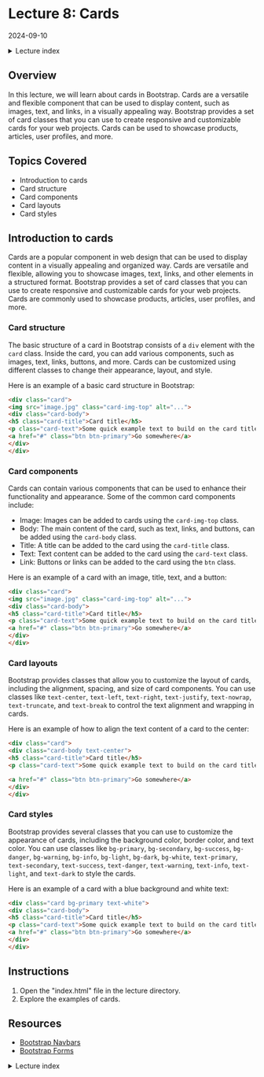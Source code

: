 # Lecture 8: Cards
2024-09-10

<!--html_preserve--><details>
  <summary>Lecture index</summary>

- [Lecture 1: Introduction and Setup of Bootstrap 5](/lectures/lecture_01/lecture_01.md)
- [Lecture 2: Typography and Colors](/lectures/lecture_02/lecture_02.md)
- [Lecture 3: Buttons](/lectures/lecture_03/lecture_03.md)
- [Lecture 4: Utility Classes](/lectures/lecture_04/lecture_04.md)
- [Lecture 5: Containers](/lectures/lecture_05/lecture_05.md)
- [Lecture 6: Grid Layout](/lectures/lecture_06/lecture_06.md)
- [Lecture 7: Navbars and Forms](/lectures/lecture_07/lecture_07.md)

</details><!--/html_preserve-->


## Overview

In this lecture, we will learn about cards in Bootstrap. Cards are a versatile
and flexible component that can be used to display content, such as images,
text, and links, in a visually appealing way. Bootstrap provides a set of card
classes that you can use to create responsive and customizable cards for your
web projects. Cards can be used to showcase products, articles, user profiles,
and more. 

## Topics Covered

- Introduction to cards
- Card structure
- Card components
- Card layouts
- Card styles

## Introduction to cards

Cards are a popular component in web design that can be used to display content
in a visually appealing and organized way. Cards are versatile and flexible,
allowing you to showcase images, text, links, and other elements in a
structured format. Bootstrap provides a set of card classes that you can use to
create responsive and customizable cards for your web projects. Cards are
commonly used to showcase products, articles, user profiles, and more.


### Card structure

The basic structure of a card in Bootstrap consists of a `div` element with the
`card` class. Inside the card, you can add various components, such as images,
text, links, buttons, and more. Cards can be customized using different classes
to change their appearance, layout, and style.

Here is an example of a basic card structure in Bootstrap:

```html
<div class="card">
<img src="image.jpg" class="card-img-top" alt="...">
<div class="card-body">
<h5 class="card-title">Card title</h5>
<p class="card-text">Some quick example text to build on the card title and make up the bulk of the card's content.</p>
<a href="#" class="btn btn-primary">Go somewhere</a>
</div>
</div>
```

### Card components

Cards can contain various components that can be used to enhance their
functionality and appearance. Some of the common card components include:

- Image: Images can be added to cards using the `card-img-top` class.
- Body: The main content of the card, such as text, links, and buttons, can be
added using the `card-body` class.
- Title: A title can be added to the card using the `card-title` class.
- Text: Text content can be added to the card using the `card-text` class.
- Link: Buttons or links can be added to the card using the `btn` class.

Here is an example of a card with an image, title, text, and a button:

```html
<div class="card">
<img src="image.jpg" class="card-img-top" alt="...">
<div class="card-body">
<h5 class="card-title">Card title</h5>
<p class="card-text">Some quick example text to build on the card title and make up the bulk of the card's content.</p>
<a href="#" class="btn btn-primary">Go somewhere</a>
</div>
</div>
```

### Card layouts

Bootstrap provides classes that allow you to customize the layout of cards,
including the alignment, spacing, and size of card components. You can use
classes like `text-center`, `text-left`, `text-right`, `text-justify`,
`text-nowrap`, `text-truncate`, and `text-break` to control the text alignment
and wrapping in cards.

Here is an example of how to align the text content of a card to the center:

```html
<div class="card">
<div class="card-body text-center">
<h5 class="card-title">Card title</h5>
<p class="card-text">Some quick example text to build on the card title and make up the bulk of the card's content.</p>

<a href="#" class="btn btn-primary">Go somewhere</a>
</div>
</div>
```

### Card styles

Bootstrap provides several classes that you can use to customize the appearance
of cards, including the background color, border color, and text color. You can
use classes like `bg-primary`, `bg-secondary`, `bg-success`, `bg-danger`,
`bg-warning`, `bg-info`, `bg-light`, `bg-dark`, `bg-white`, `text-primary`,
`text-secondary`, `text-success`, `text-danger`, `text-warning`, `text-info`,
`text-light`, and `text-dark` to style the cards.

Here is an example of a card with a blue background and white text:

```html
<div class="card bg-primary text-white">
<div class="card-body">
<h5 class="card-title">Card title</h5>
<p class="card-text">Some quick example text to build on the card title and make up the bulk of the card's content.</p>
<a href="#" class="btn btn-primary">Go somewhere</a>
</div>
</div>
```

## Instructions

1. Open the "index.html" file in the lecture directory.
1. Explore the examples of cards.

## Resources

- [Bootstrap Navbars](https://getbootstrap.com/docs/4.5/components/navbar/)
- [Bootstrap Forms](https://getbootstrap.com/docs/4.5/components/forms/)



<!--html_preserve--><details>
  <summary>Lecture index</summary>

- [Lecture 1: Introduction and Setup of Bootstrap 5](/lectures/lecture_01/lecture_01.md)
- [Lecture 2: Typography and Colors](/lectures/lecture_02/lecture_02.md)
- [Lecture 3: Buttons](/lectures/lecture_03/lecture_03.md)
- [Lecture 4: Utility Classes](/lectures/lecture_04/lecture_04.md)
- [Lecture 5: Containers](/lectures/lecture_05/lecture_05.md)
- [Lecture 6: Grid Layout](/lectures/lecture_06/lecture_06.md)
- [Lecture 7: Navbars and Forms](/lectures/lecture_07/lecture_07.md)

</details><!--/html_preserve-->

